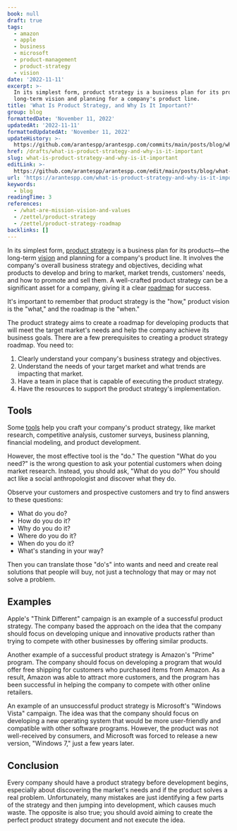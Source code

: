 ```yaml
---
book: null
draft: true
tags:
  - amazon
  - apple
  - business
  - microsoft
  - product-management
  - product-strategy
  - vision
date: '2022-11-11'
excerpt: >-
  In its simplest form, product strategy is a business plan for its products—the
  long-term vision and planning for a company's product line.
title: 'What Is Product Strategy, and Why Is It Important?'
group: blog
formattedDate: 'November 11, 2022'
updatedAt: '2022-11-11'
formattedUpdatedAt: 'November 11, 2022'
updateHistory: >-
  https://github.com/arantespp/arantespp.com/commits/main/posts/blog/what-is-product-strategy-and-why-is-it-important.md
href: /drafts/what-is-product-strategy-and-why-is-it-important
slug: what-is-product-strategy-and-why-is-it-important
editLink: >-
  https://github.com/arantespp/arantespp.com/edit/main/posts/blog/what-is-product-strategy-and-why-is-it-important.md
url: 'https://arantespp.com/what-is-product-strategy-and-why-is-it-important'
keywords:
  - blog
readingTime: 3
references:
  - /what-are-mission-vision-and-values
  - /zettel/product-strategy
  - /zettel/product-strategy-roadmap
backlinks: []
---
```


In its simplest form, [product strategy](/zettel/product-strategy) is a business plan for its products—the long-term [vision](/what-are-mission-vision-and-values) and planning for a company's product line. It involves the company's overall business strategy and objectives, deciding what products to develop and bring to market, market trends, customers' needs, and how to promote and sell them. A well-crafted product strategy can be a significant asset for a company, giving it a clear [roadmap](/zettel/product-strategy-roadmap) for success.

It's important to remember that product strategy is the "how," product vision is the "what," and the roadmap is the "when."

The product strategy aims to create a roadmap for developing products that will meet the target market's needs and help the company achieve its business goals. There are a few prerequisites to creating a product strategy roadmap. You need to:

1. Clearly understand your company's business strategy and objectives.
1. Understand the needs of your target market and what trends are impacting that market.
1. Have a team in place that is capable of executing the product strategy.
1. Have the resources to support the product strategy's implementation.

## Tools

Some [tools](/zettel/product-strategy-tools) help you craft your company's product strategy, like market research, competitive analysis, customer surveys, business planning, financial modeling, and product development.

However, the most effective tool is the "do." The question "What do you need?" is the wrong question to ask your potential customers when doing market research. Instead, you should ask, "What do you do?" You should act like a social anthropologist and discover what they do.

Observe your customers and prospective customers and try to find answers to these questions:

- What do you do?
- How do you do it?
- Why do you do it?
- Where do you do it?
- When do you do it?
- What's standing in your way?

Then you can translate those "do's" into wants and need and create real solutions that people will buy, not just a technology that may or may not solve a problem.

## Examples

Apple's "Think Different" campaign is an example of a successful product strategy. The company based the approach on the idea that the company should focus on developing unique and innovative products rather than trying to compete with other businesses by offering similar products.

Another example of a successful product strategy is Amazon's "Prime" program. The company should focus on developing a program that would offer free shipping for customers who purchased items from Amazon. As a result, Amazon was able to attract more customers, and the program has been successful in helping the company to compete with other online retailers.

An example of an unsuccessful product strategy is Microsoft's "Windows Vista" campaign. The idea was that the company should focus on developing a new operating system that would be more user-friendly and compatible with other software programs. However, the product was not well-received by consumers, and Microsoft was forced to release a new version, "Windows 7," just a few years later.

## Conclusion

Every company should have a product strategy before development begins, especially about discovering the market's needs and if the product solves a real problem. Unfortunately, many mistakes are just identifying a few parts of the strategy and then jumping into development, which causes much waste. The opposite is also true; you should avoid aiming to create the perfect product strategy document and not execute the idea.
